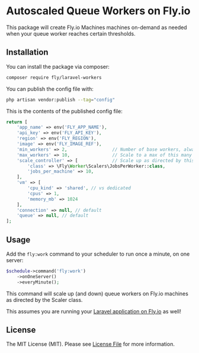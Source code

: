 # Autoscaled Queue Workers on Fly.io

This package will create Fly.io Machines machines on-demand as needed when your queue worker reaches certain thresholds.


## Installation

You can install the package via composer:

```bash
composer require fly/laravel-workers
```

You can publish the config file with:

```bash
php artisan vendor:publish --tag="config"
```

This is the contents of the published config file:

```php
return [
    'app_name' => env('FLY_APP_NAME'),
    'api_key' => env('FLY_API_KEY'),
    'region' => env('FLY_REGION'),
    'image' => env('FLY_IMAGE_REF'),
    'min_workers' => 2,                 // Number of base workers, always present
    'max_workers' => 10,                // Scale to a max of this many workers
    'scale_controller' => [             // Scale up as directed by this scaler
        'class' => \Fly\Worker\Scalers\JobsPerWorker::class,
        'jobs_per_machine' => 10,
    ],
    'vm' => [
        'cpu_kind' => 'shared', // vs dedicated
        'cpus' => 1,
        'memory_mb' => 1024
    ],
    'connection' => null, // default
    'queue' => null, // default
];
```

## Usage

Add the `fly:work` command to your scheduler to run once a minute, on one server:

```php
$schedule->command('fly:work')
    ->onOneServer()
    ->everyMinute();
```

This command will scale up (and down) queue workers on Fly.io machines as directed by the Scaler class.

This assumes you are running your [Laravel application on Fly.io](https://fly.io/docs/laravel/) as well!

## License

The MIT License (MIT). Please see [License File](LICENSE.md) for more information.
